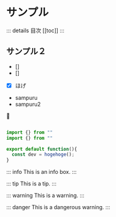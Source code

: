 # サンプル

::: details 目次
[[toc]]
:::

## サンプル２

- []
- []
- [x] ほげ


- sampuru
- sampuru2


:100:

```js

import {} from ""
import {} from ""

export default function(){
  const dev = hogehoge();
}

```

::: info
This is an info box.
:::

::: tip
This is a tip.
:::

::: warning
This is a warning.
:::

::: danger
This is a dangerous warning.
:::


